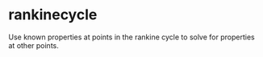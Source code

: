 # rankinecycle
Use known properties at points in the rankine cycle to solve for properties at other points.
